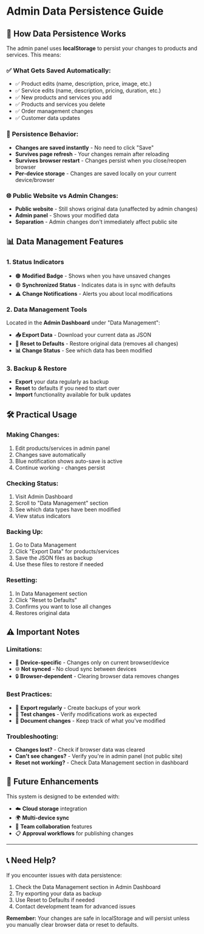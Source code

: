 # Admin Data Persistence Guide

## 🔄 How Data Persistence Works

The admin panel uses **localStorage** to persist your changes to products and services. This means:

### ✅ **What Gets Saved Automatically:**
- ✅ Product edits (name, description, price, image, etc.)
- ✅ Service edits (name, description, pricing, duration, etc.)
- ✅ New products and services you add
- ✅ Products and services you delete
- ✅ Order management changes
- ✅ Customer data updates

### 🔄 **Persistence Behavior:**
- **Changes are saved instantly** - No need to click "Save"
- **Survives page refresh** - Your changes remain after reloading
- **Survives browser restart** - Changes persist when you close/reopen browser
- **Per-device storage** - Changes are saved locally on your current device/browser

### 🌐 **Public Website vs Admin Changes:**
- **Public website** - Still shows original data (unaffected by admin changes)
- **Admin panel** - Shows your modified data
- **Separation** - Admin changes don't immediately affect public site

## 📊 **Data Management Features**

### 1. **Status Indicators**
- 🟠 **Modified Badge** - Shows when you have unsaved changes
- 🟢 **Synchronized Status** - Indicates data is in sync with defaults
- ⚠️ **Change Notifications** - Alerts you about local modifications

### 2. **Data Management Tools**
Located in the **Admin Dashboard** under "Data Management":

- **📥 Export Data** - Download your current data as JSON
- **🔄 Reset to Defaults** - Restore original data (removes all changes)
- **📊 Change Status** - See which data has been modified

### 3. **Backup & Restore**
- **Export** your data regularly as backup
- **Reset** to defaults if you need to start over
- **Import** functionality available for bulk updates

## 🛠 **Practical Usage**

### **Making Changes:**
1. Edit products/services in admin panel
2. Changes save automatically
3. Blue notification shows auto-save is active
4. Continue working - changes persist

### **Checking Status:**
1. Visit Admin Dashboard
2. Scroll to "Data Management" section
3. See which data types have been modified
4. View status indicators

### **Backing Up:**
1. Go to Data Management
2. Click "Export Data" for products/services
3. Save the JSON files as backup
4. Use these files to restore if needed

### **Resetting:**
1. In Data Management section
2. Click "Reset to Defaults"
3. Confirms you want to lose all changes
4. Restores original data

## ⚠️ **Important Notes**

### **Limitations:**
- 📱 **Device-specific** - Changes only on current browser/device
- 🌐 **Not synced** - No cloud sync between devices
- 🔒 **Browser-dependent** - Clearing browser data removes changes

### **Best Practices:**
- 📁 **Export regularly** - Create backups of your work
- 🧪 **Test changes** - Verify modifications work as expected
- 📝 **Document changes** - Keep track of what you've modified

### **Troubleshooting:**
- **Changes lost?** - Check if browser data was cleared
- **Can't see changes?** - Verify you're in admin panel (not public site)
- **Reset not working?** - Check Data Management section in dashboard

## 🔮 **Future Enhancements**

This system is designed to be extended with:
- ☁️ **Cloud storage** integration
- 🌍 **Multi-device sync**
- 👥 **Team collaboration** features
- 📋 **Approval workflows** for publishing changes

---

## 📞 **Need Help?**

If you encounter issues with data persistence:
1. Check the Data Management section in Admin Dashboard
2. Try exporting your data as backup
3. Use Reset to Defaults if needed
4. Contact development team for advanced issues

**Remember:** Your changes are safe in localStorage and will persist unless you manually clear browser data or reset to defaults.
